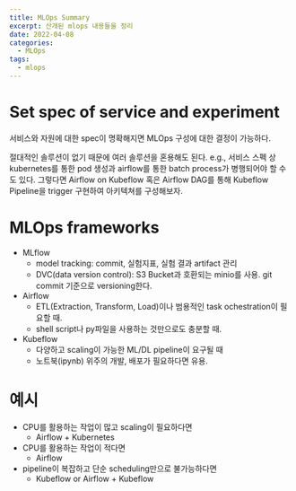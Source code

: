 ```yaml
---
title: MLOps Summary
excerpt: 산개된 mlops 내용들을 정리
date: 2022-04-08
categories: 
  - MLOps
tags:
  - mlops
---
```

# Set spec of service and experiment

서비스와 자원에 대한 spec이 명확해지면 MLOps 구성에 대한 결정이 가능하다.

절대적인 솔루션이 없기 때문에 여러 솔루션을 혼용해도 된다.
e.g., 서비스 스펙 상 kubernetes를 통한 pod 생성과 airflow를 통한 batch process가 병행되어야 할 수도 있다. 그렇다면 Airflow on Kubeflow 혹은 Airflow DAG를 통해 Kubeflow Pipeline을 trigger 구현하여 아키텍쳐를 구성해보자.

# MLOps frameworks
- MLflow
    - model tracking: commit, 실험지표, 실험 결과 artifact 관리
    - DVC(data version control): S3 Bucket과 호환되는 minio를 사용. git commit 기준으로 versioning한다.
- Airflow
    - ETL(Extraction, Transform, Load)이나 범용적인 task ochestration이 필요할 때.
    - shell script나 py파일을 사용하는 것만으로도 충분할 때. 
- Kubeflow
    - 다양하고 scaling이 가능한 ML/DL pipeline이 요구될 때
    - 노트북(ipynb) 위주의 개발, 배포가 필요하다면 유용.

# 예시
- CPU를 활용하는 작업이 많고 scaling이 필요하다면
    - Airflow + Kubernetes
- CPU를 활용하는 작업이 적다면
    - Airflow
- pipeline이 복잡하고 단순 scheduling만으로 불가능하다면
    - Kubeflow or Airflow + Kubeflow


